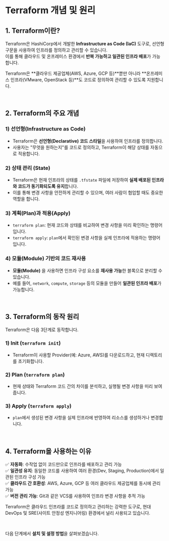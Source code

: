 # Terraform 개념 및 원리

## 1. Terraform이란?
Terraform은 HashiCorp에서 개발한 **Infrastructure as Code (IaC)** 도구로, 선언형 구문을 사용하여 인프라를 정의하고 관리할 수 있습니다.  
이를 통해 클라우드 및 온프레미스 환경에서 **반복 가능하고 일관된 인프라 배포**가 가능합니다.

Terraform은 **클라우드 제공업체(AWS, Azure, GCP 등)**뿐만 아니라 **온프레미스 인프라(VMware, OpenStack 등)**도 코드로 정의하여 관리할 수 있도록 지원합니다.

<br>

## 2. Terraform의 주요 개념
### **1) 선언형(Infrastructure as Code)**
- Terraform은 **선언형(Declarative) 코드 스타일**을 사용하여 인프라를 정의합니다.
- 사용자는 "무엇을 원하는지"를 코드로 정의하고, Terraform이 해당 상태를 자동으로 적용합니다.

### **2) 상태 관리 (State)**
- Terraform은 현재 인프라의 상태를 `.tfstate` 파일에 저장하여 **실제 배포된 인프라와 코드가 동기화되도록 유지**합니다.
- 이를 통해 변경 사항을 안전하게 관리할 수 있으며, 여러 사람이 협업할 때도 중요한 역할을 합니다.

### **3) 계획(Plan)과 적용(Apply)**
- `terraform plan`: 현재 코드와 상태를 비교하여 변경 사항을 미리 확인하는 명령어입니다.
- `terraform apply`: `plan`에서 확인된 변경 사항을 실제 인프라에 적용하는 명령어입니다.

### **4) 모듈(Module) 기반의 코드 재사용**
- **모듈(Module)** 을 사용하면 인프라 구성 요소를 **재사용 가능**한 블록으로 분리할 수 있습니다.
- 예를 들어, `network`, `compute`, `storage` 등의 모듈을 만들어 **일관된 인프라 배포**가 가능합니다.

<br>

## 3. Terraform의 동작 원리
Terraform은 다음 3단계로 동작합니다.

### **1) Init (`terraform init`)**
- Terraform이 사용할 Provider(예: Azure, AWS)를 다운로드하고, 현재 디렉토리를 초기화합니다.

### **2) Plan (`terraform plan`)**
- 현재 상태와 Terraform 코드 간의 차이를 분석하고, 실행될 변경 사항을 미리 보여줍니다.

### **3) Apply (`terraform apply`)**
- `plan`에서 생성된 변경 사항을 실제 인프라에 반영하여 리소스를 생성하거나 변경합니다.

<br>

## 4. Terraform을 사용하는 이유
✅ **자동화**: 수작업 없이 코드만으로 인프라를 배포하고 관리 가능  
✅ **일관성 유지**: 동일한 코드를 사용하여 여러 환경(Dev, Staging, Production)에서 일관된 인프라 구성 가능  
✅ **클라우드 간 호환성**: AWS, Azure, GCP 등 여러 클라우드 제공업체를 동시에 관리 가능  
✅ **버전 관리 가능**: Git과 같은 VCS를 사용하여 인프라 변경 사항을 추적 가능  

Terraform은 클라우드 인프라를 코드로 정의하고 관리하는 강력한 도구로, 현대 DevOps 및 SRE(사이트 안정성 엔지니어링) 환경에서 널리 사용되고 있습니다.

<br>

다음 단계에서 **설치 및 설정 방법**을 살펴보겠습니다.